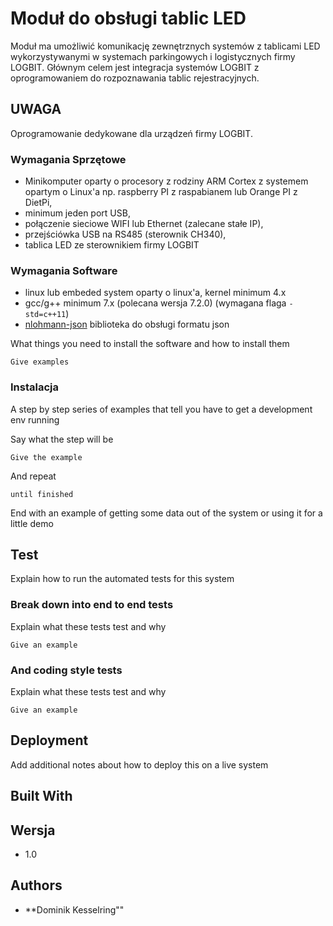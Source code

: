 # Moduł do obsługi tablic LED

Moduł ma umożliwić komunikację zewnętrznych systemów z tablicami LED wykorzystywanymi w systemach parkingowych i logistycznych  firmy LOGBIT. Głównym celem jest integracja systemów LOGBIT z oprogramowaniem do rozpoznawania tablic rejestracyjnych.

## UWAGA

Oprogramowanie dedykowane dla urządzeń firmy LOGBIT.

### Wymagania Sprzętowe

- Minikomputer oparty o procesory z rodziny ARM Cortex z systemem opartym o Linux'a np. raspberry PI z raspabianem lub Orange PI z DietPi, 
- minimum jeden port USB, 
- połączenie sieciowe WIFI lub Ethernet (zalecane stałe IP), 
- przejściówka USB na RS485 (sterownik CH340),
- tablica LED ze sterownikiem firmy LOGBIT

### Wymagania Software

- linux lub embeded system oparty o linux'a, kernel minimum 4.x
- gcc/g++ minimum 7.x (polecana wersja 7.2.0) (wymagana flaga ```-std=c++11```) 
- [nlohmann-json](https://github.com/nlohmann/json/releases) biblioteka do obsługi formatu json


What things you need to install the software and how to install them

```
Give examples
```

### Instalacja


A step by step series of examples that tell you have to get a development env running

Say what the step will be

```
Give the example
```

And repeat

```
until finished
```

End with an example of getting some data out of the system or using it for a little demo

## Test

Explain how to run the automated tests for this system

### Break down into end to end tests

Explain what these tests test and why

```
Give an example
```

### And coding style tests

Explain what these tests test and why

```
Give an example
```

## Deployment

Add additional notes about how to deploy this on a live system

## Built With

## Wersja

- 1.0


## Authors

* **Dominik Kesselring""
